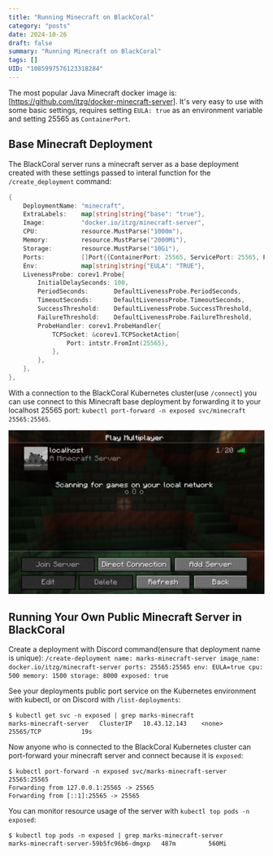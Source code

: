 ```yaml
---
title: "Running Minecraft on BlackCoral"
category: "posts"
date: 2024-10-26
draft: false
summary: "Running Minecraft on BlackCoral"
tags: []
UID: "1085997576123318284"
---
```


The most popular Java Minecraft docker image is: [https://github.com/itzg/docker-minecraft-server]. It's very easy to use with some basic settings, requires setting `EULA: true` as an environment variable and setting 25565 as `ContainerPort`.

## Base Minecraft Deployment
The BlackCoral server runs a minecraft server as a base deployment created with these settings passed to interal function for the `/create_deployment` command:

```go
{
	DeploymentName: "minecraft",
	ExtraLabels:    map[string]string{"base": "true"},
	Image:          "docker.io/itzg/minecraft-server",
	CPU:            resource.MustParse("1000m"),
	Memory:         resource.MustParse("2000Mi"),
	Storage:        resource.MustParse("10Gi"),
	Ports:          []Port{{ContainerPort: 25565, ServicePort: 25565, Protocol: corev1.ProtocolTCP}},
	Env:            map[string]string{"EULA": "TRUE"},
	LivenessProbe: corev1.Probe{
		InitialDelaySeconds: 100,
		PeriodSeconds:       DefaultLivenessProbe.PeriodSeconds,
		TimeoutSeconds:      DefaultLivenessProbe.TimeoutSeconds,
		SuccessThreshold:    DefaultLivenessProbe.SuccessThreshold,
		FailureThreshold:    DefaultLivenessProbe.FailureThreshold,
		ProbeHandler: corev1.ProbeHandler{
			TCPSocket: &corev1.TCPSocketAction{
				Port: intstr.FromInt(25565),
			},
		},
	},
},
```

With a connection to the BlackCoral Kubernetes cluster(use `/connect`) you can use connect to this Minecraft base deployment by forwarding it to your localhost 25565 port: `kubectl port-forward -n exposed svc/minecraft 25565:25565`.

![Base Minecraft Active Server](featured.png)

## Running Your Own Public Minecraft Server in BlackCoral
Create a deployment with Discord command(ensure that deployment name is unique): `/create-deployment name: marks-minecraft-server image_name: docker.io/itzg/minecraft-server ports: 25565:25565 env: EULA=true cpu: 500 memory: 1500 storage: 8000 exposed: true`

See your deployments public port service on the Kubernetes environment with kubectl, or on Discord with `/list-deployments`:

```
$ kubectl get svc -n exposed | grep marks-minecraft
marks-minecraft-server   ClusterIP   10.43.12.143    <none>        25565/TCP           19s
```

Now anyone who is connected to the BlackCoral Kubernetes cluster can port-forward your minecraft server and connect because it is `exposed`:

```
$ kubectl port-forward -n exposed svc/marks-minecraft-server 25565:25565
Forwarding from 127.0.0.1:25565 -> 25565
Forwarding from [::1]:25565 -> 25565
```

You can monitor resource usage of the server with `kubectl top pods -n exposed`:

```
$ kubectl top pods -n exposed | grep marks-minecraft-server
marks-minecraft-server-59b5fc96b6-dmgxp   487m         560Mi
```
